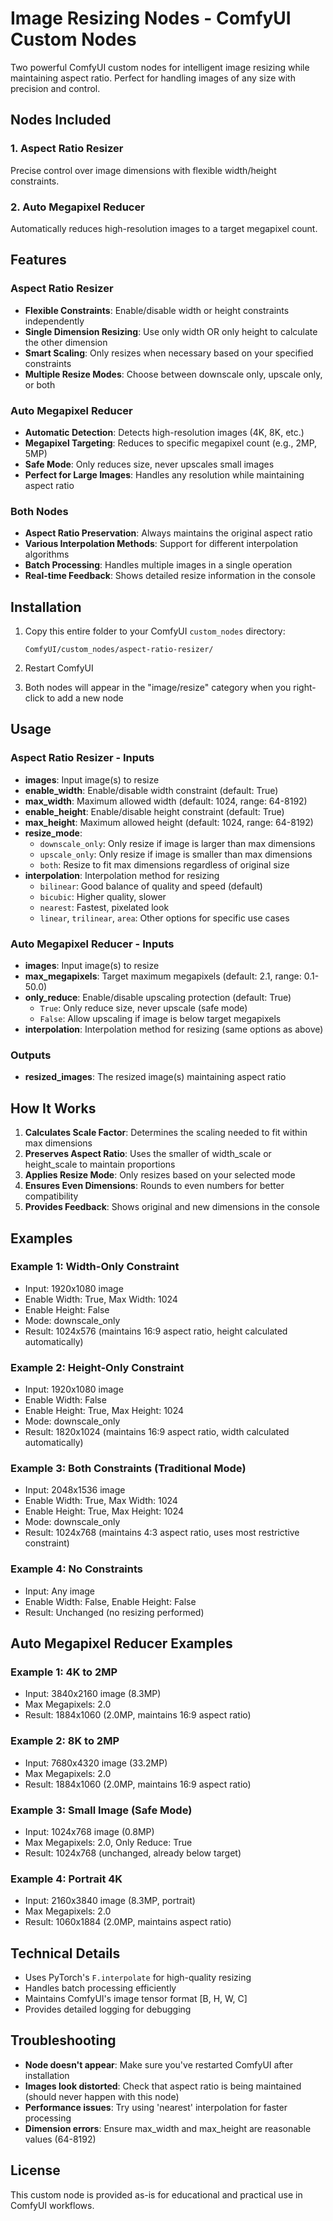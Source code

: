 # Image Resizing Nodes - ComfyUI Custom Nodes

Two powerful ComfyUI custom nodes for intelligent image resizing while maintaining aspect ratio. Perfect for handling images of any size with precision and control.

## Nodes Included

### 1. **Aspect Ratio Resizer**
Precise control over image dimensions with flexible width/height constraints.

### 2. **Auto Megapixel Reducer**
Automatically reduces high-resolution images to a target megapixel count.

## Features

### **Aspect Ratio Resizer**
- **Flexible Constraints**: Enable/disable width or height constraints independently
- **Single Dimension Resizing**: Use only width OR only height to calculate the other dimension
- **Smart Scaling**: Only resizes when necessary based on your specified constraints
- **Multiple Resize Modes**: Choose between downscale only, upscale only, or both

### **Auto Megapixel Reducer**
- **Automatic Detection**: Detects high-resolution images (4K, 8K, etc.)
- **Megapixel Targeting**: Reduces to specific megapixel count (e.g., 2MP, 5MP)
- **Safe Mode**: Only reduces size, never upscales small images
- **Perfect for Large Images**: Handles any resolution while maintaining aspect ratio

### **Both Nodes**
- **Aspect Ratio Preservation**: Always maintains the original aspect ratio
- **Various Interpolation Methods**: Support for different interpolation algorithms
- **Batch Processing**: Handles multiple images in a single operation
- **Real-time Feedback**: Shows detailed resize information in the console

## Installation

1. Copy this entire folder to your ComfyUI `custom_nodes` directory:
   ```
   ComfyUI/custom_nodes/aspect-ratio-resizer/
   ```

2. Restart ComfyUI

3. Both nodes will appear in the "image/resize" category when you right-click to add a new node

## Usage

### Aspect Ratio Resizer - Inputs

- **images**: Input image(s) to resize
- **enable_width**: Enable/disable width constraint (default: True)
- **max_width**: Maximum allowed width (default: 1024, range: 64-8192)
- **enable_height**: Enable/disable height constraint (default: True)
- **max_height**: Maximum allowed height (default: 1024, range: 64-8192)
- **resize_mode**:
  - `downscale_only`: Only resize if image is larger than max dimensions
  - `upscale_only`: Only resize if image is smaller than max dimensions
  - `both`: Resize to fit max dimensions regardless of original size
- **interpolation**: Interpolation method for resizing
  - `bilinear`: Good balance of quality and speed (default)
  - `bicubic`: Higher quality, slower
  - `nearest`: Fastest, pixelated look
  - `linear`, `trilinear`, `area`: Other options for specific use cases

### Auto Megapixel Reducer - Inputs

- **images**: Input image(s) to resize
- **max_megapixels**: Target maximum megapixels (default: 2.1, range: 0.1-50.0)
- **only_reduce**: Enable/disable upscaling protection (default: True)
  - `True`: Only reduce size, never upscale (safe mode)
  - `False`: Allow upscaling if image is below target megapixels
- **interpolation**: Interpolation method for resizing (same options as above)

### Outputs

- **resized_images**: The resized image(s) maintaining aspect ratio

## How It Works

1. **Calculates Scale Factor**: Determines the scaling needed to fit within max dimensions
2. **Preserves Aspect Ratio**: Uses the smaller of width_scale or height_scale to maintain proportions
3. **Applies Resize Mode**: Only resizes based on your selected mode
4. **Ensures Even Dimensions**: Rounds to even numbers for better compatibility
5. **Provides Feedback**: Shows original and new dimensions in the console

## Examples

### Example 1: Width-Only Constraint
- Input: 1920x1080 image
- Enable Width: True, Max Width: 1024
- Enable Height: False
- Mode: downscale_only
- Result: 1024x576 (maintains 16:9 aspect ratio, height calculated automatically)

### Example 2: Height-Only Constraint
- Input: 1920x1080 image
- Enable Width: False
- Enable Height: True, Max Height: 1024
- Mode: downscale_only
- Result: 1820x1024 (maintains 16:9 aspect ratio, width calculated automatically)

### Example 3: Both Constraints (Traditional Mode)
- Input: 2048x1536 image
- Enable Width: True, Max Width: 1024
- Enable Height: True, Max Height: 1024
- Mode: downscale_only
- Result: 1024x768 (maintains 4:3 aspect ratio, uses most restrictive constraint)

### Example 4: No Constraints
- Input: Any image
- Enable Width: False, Enable Height: False
- Result: Unchanged (no resizing performed)

## Auto Megapixel Reducer Examples

### Example 1: 4K to 2MP
- Input: 3840x2160 image (8.3MP)
- Max Megapixels: 2.0
- Result: 1884x1060 (2.0MP, maintains 16:9 aspect ratio)

### Example 2: 8K to 2MP
- Input: 7680x4320 image (33.2MP)
- Max Megapixels: 2.0
- Result: 1884x1060 (2.0MP, maintains 16:9 aspect ratio)

### Example 3: Small Image (Safe Mode)
- Input: 1024x768 image (0.8MP)
- Max Megapixels: 2.0, Only Reduce: True
- Result: 1024x768 (unchanged, already below target)

### Example 4: Portrait 4K
- Input: 2160x3840 image (8.3MP, portrait)
- Max Megapixels: 2.0
- Result: 1060x1884 (2.0MP, maintains aspect ratio)

## Technical Details

- Uses PyTorch's `F.interpolate` for high-quality resizing
- Handles batch processing efficiently
- Maintains ComfyUI's image tensor format [B, H, W, C]
- Provides detailed logging for debugging

## Troubleshooting

- **Node doesn't appear**: Make sure you've restarted ComfyUI after installation
- **Images look distorted**: Check that aspect ratio is being maintained (should never happen with this node)
- **Performance issues**: Try using 'nearest' interpolation for faster processing
- **Dimension errors**: Ensure max_width and max_height are reasonable values (64-8192)

## License

This custom node is provided as-is for educational and practical use in ComfyUI workflows.

